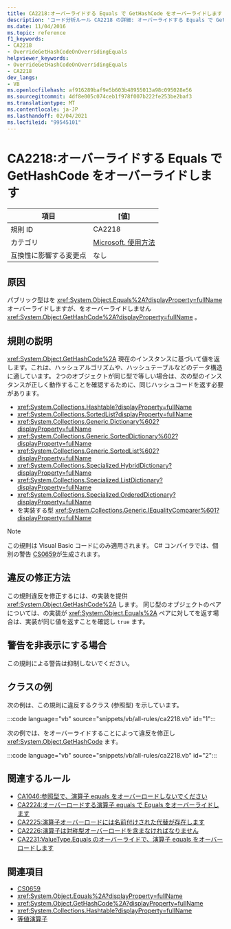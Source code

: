 ```yaml
---
title: CA2218:オーバーライドする Equals で GetHashCode をオーバーライドします
description: 'コード分析ルール CA2218 の詳細: オーバーライドする Equals で GetHashCode をオーバーライドする'
ms.date: 11/04/2016
ms.topic: reference
f1_keywords:
- CA2218
- OverrideGetHashCodeOnOverridingEquals
helpviewer_keywords:
- OverrideGetHashCodeOnOverridingEquals
- CA2218
dev_langs:
- VB
ms.openlocfilehash: af916289baf9e5b603b48955013a98c095028e56
ms.sourcegitcommit: 4df8e005c074ceb1f978f007b222fe253be2baf3
ms.translationtype: MT
ms.contentlocale: ja-JP
ms.lasthandoff: 02/04/2021
ms.locfileid: "99545101"
---
```

# <a name="ca2218-override-gethashcode-on-overriding-equals"></a>CA2218:オーバーライドする Equals で GetHashCode をオーバーライドします

|項目|[値]|
|-|-|
|規則 ID|CA2218|
|カテゴリ|[Microsoft. 使用方法](usage-warnings.md)|
|互換性に影響する変更点|なし|

## <a name="cause"></a>原因

パブリック型はを <xref:System.Object.Equals%2A?displayProperty=fullName> オーバーライドしますが、をオーバーライドしません <xref:System.Object.GetHashCode%2A?displayProperty=fullName> 。

## <a name="rule-description"></a>規則の説明

<xref:System.Object.GetHashCode%2A> 現在のインスタンスに基づいて値を返します。これは、ハッシュアルゴリズムや、ハッシュテーブルなどのデータ構造に適しています。 2つのオブジェクトが同じ型で等しい場合は、次の型のインスタンスが正しく動作することを確認するために、同じハッシュコードを返す必要があります。

- <xref:System.Collections.Hashtable?displayProperty=fullName>
- <xref:System.Collections.SortedList?displayProperty=fullName>
- <xref:System.Collections.Generic.Dictionary%602?displayProperty=fullName>
- <xref:System.Collections.Generic.SortedDictionary%602?displayProperty=fullName>
- <xref:System.Collections.Generic.SortedList%602?displayProperty=fullName>
- <xref:System.Collections.Specialized.HybridDictionary?displayProperty=fullName>
- <xref:System.Collections.Specialized.ListDictionary?displayProperty=fullName>
- <xref:System.Collections.Specialized.OrderedDictionary?displayProperty=fullName>
- を実装する型 <xref:System.Collections.Generic.IEqualityComparer%601?displayProperty=fullName>

> [!NOTE]
> この規則は Visual Basic コードにのみ適用されます。 C# コンパイラでは、個別の警告 [CS0659](../../../csharp/misc/cs0659.md)が生成されます。

## <a name="how-to-fix-violations"></a>違反の修正方法

この規則違反を修正するには、の実装を提供 <xref:System.Object.GetHashCode%2A> します。 同じ型のオブジェクトのペアについては、の実装が <xref:System.Object.Equals%2A> ペアに対してを返す場合は、実装が同じ値を返すことを確認し `true` ます。

## <a name="when-to-suppress-warnings"></a>警告を非表示にする場合

この規則による警告は抑制しないでください。

## <a name="class-example"></a>クラスの例

次の例は、この規則に違反するクラス (参照型) を示しています。

:::code language="vb" source="snippets/vb/all-rules/ca2218.vb" id="1":::

次の例では、をオーバーライドすることによって違反を修正し <xref:System.Object.GetHashCode> ます。

:::code language="vb" source="snippets/vb/all-rules/ca2218.vb" id="2":::

## <a name="related-rules"></a>関連するルール

- [CA1046:参照型で、演算子 equals をオーバーロードしないでください](ca1046.md)
- [CA2224:オーバーロードする演算子 equals で Equals をオーバーライドします](ca2224.md)
- [CA2225:演算子オーバーロードには名前付けされた代替が存在します](ca2225.md)
- [CA2226:演算子は対称型オーバーロードを含まなければなりません](ca2226.md)
- [CA2231:ValueType.Equals のオーバーライドで、演算子 equals をオーバーロードします](ca2231.md)

## <a name="see-also"></a>関連項目

- [CS0659](../../../csharp/misc/cs0659.md)
- <xref:System.Object.Equals%2A?displayProperty=fullName>
- <xref:System.Object.GetHashCode%2A?displayProperty=fullName>
- <xref:System.Collections.Hashtable?displayProperty=fullName>
- [等値演算子](../../../standard/design-guidelines/equality-operators.md)
